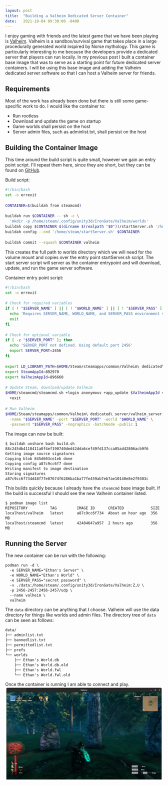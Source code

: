 ```yaml
---
layout: post
title:  "Building a Valheim Dedicated Server Container"
date:   2021-10-04 09:30:00 -0400
---
```

I enjoy gaming with friends and the latest game that we have been playing is
[Valheim](https://en.wikipedia.org/wiki/Valheim). Valheim is a sandbox/survival
game that takes place in a large procedurally generated world inspired by Norse
mythology. This game is particularly interesting to me because the developers
provide a dedicated server that players can run locally. In my previous post I
built a container base image that was to serve as a starting point for future
dedicated server containers. I will be using this base image and adding the
Valheim dedicated server software so that I can host a Valheim server for
friends.

## Requirements

Most of the work has already been done but there is still some game-specific
work to do.
I would like the container to:

- Run rootless
- Download and update the game on startup
- Game worlds shall persist on the host
- Server admin files, such as adminlist.txt, shall persist on the host

## Building the Container Image

This time around the build script is quite small, however we gain an entry point
script. I'll repeat them here, since they are short, but they can be found on
[GitHub](https://github.com/emsoucy/valheim).

Build script:

```bash
#!/bin/bash
set -o errexit

CONTAINER=$(buildah from steamcmd)

buildah run $CONTAINER -- sh -c \
  'mkdir -p /home/steam/.config/unity3d/IronGate/Valheim/worlds'
buildah copy $CONTAINER $(dirname $(realpath "$0"))/startServer.sh '/home/steam'
buildah config --cmd '/home/steam/startServer.sh' $CONTAINER

buildah commit --squash $CONTAINER valheim 
```

This creates the full path to worlds directory which we will need for the volume
mount and copies over the entry point startServer.sh script. The start server
script will server as the container entrypoint and will download, update, and
run the game server software.

Container entry point script:

```bash
#!/bin/bash
set -o errexit

# Check for required variables
if [ ! "$SERVER_NAME" ] || [ ! "$WORLD_NAME" ] || [ ! "$SERVER_PASS" ]; then
  echo 'Requires SERVER_NAME, WORLD_NAME, and SERVER_PASS environment variables. Exiting'
  exit
fi

# Check for optional variable 
if [ -z "$SERVER_PORT" ]; then
  echo 'SERVER_PORT not defined. Using default port 2456'
  export SERVER_PORT=2456
fi

export LD_LIBRARY_PATH=$HOME/Steam/steamapps/common/Valheim\ dedicated\ server/linux64:$LD_LIBRARY_PATH
export SteamAppId=892970
export ValheimAppId=896660

# Update Steam, download/update Valheim
$HOME/steamcmd/steamcmd.sh +login anonymous +app_update $ValheimAppId validate \
  +exit

# Run Valheim
$HOME/Steam/steamapps/common/Valheim\ dedicated\ server/valheim_server.x86_64 \
  -name "$SERVER_NAME" -port "$SERVER_PORT" -world "$WORLD_NAME" \
  -password "$SERVER_PASS" -nographics -batchmode -public 1
```

The image can now be built:

```console
$ buildah unshare bash build.sh
88c245db4118411a0f4ef190740ded42dda6cef49fd137cca05ad42806acb9f6
Getting image source signatures
Copying blob 845d603ce1eb done
Copying config a87c9cc6f7 done
Writing manifest to image destination
Storing signatures
a87c9cc6f734d48f77e07674f6286ba1ba77fe459ab7eb7ae10140e8e2f9303c
```

This builds quickly because I already have the ```steamcmd``` base image built.
If the build is successful I should see the new Valheim container listed.

```console
$ podman image list
REPOSITORY          TAG         IMAGE ID      CREATED            SIZE
localhost/valheim   latest      a87c9cc6f734  About an hour ago  356 MB
localhost/steamcmd  latest      42404647a957  2 hours ago        356 MB
```

## Running the Server

The new container can be run with the following:

```console
podman run -d \
  -e SERVER_NAME="Ethan's Server" \
  -e WORLD_NAME="Ethan's World" \
  -e SERVER_PASS="secret password" \
  -v ./data:/home/steam/.config/unity3d/IronGate/Valheim:Z,U \
  -p 2456-2457:2456-2457/udp \
  --name valheim \
  valheim
```

The ```data``` directory can be anything that I choose. Valheim will use the
data directory for things like worlds and admin files. The directory tree of
```data``` can be seen as follows:

```console
data/
├── adminlist.txt
├── bannedlist.txt
├── permittedlist.txt
├── prefs
└── worlds
    ├── Ethan's World.db
    ├── Ethan's World.db.old
    ├── Ethan's World.fwl
    └── Ethan's World.fwl.old
```

Once the container is running I am able to connect and play.
![Valheim New World](/photos/valheim/valheim.png)
